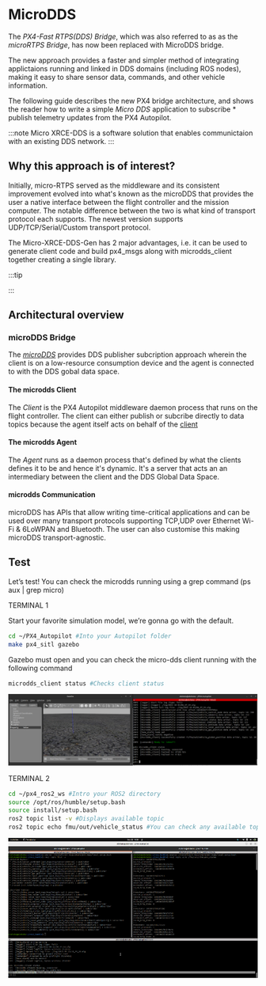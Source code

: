 # MicroDDS

The *PX4-Fast RTPS(DDS) Bridge*, which was also referred to as as the *microRTPS Bridge*, has now been replaced with MicroDDS bridge.

The new approach provides a faster and simpler method of integrating applictaions running and linked in DDS domains (including ROS nodes), making it easy to share sensor data, commands, and other vehicle information.

The following guide describes the new PX4 bridge architecture, and shows the reader how to write a simple *Micro DDS* application to subscribe * publish telemetry updates from the PX4 Autopilot.

:::note
Micro XRCE-DDS is a software solution that enables communictaion with an existing DDS network. 
:::

## Why this approach is of interest?

Initially, micro-RTPS served as the middleware and its consistent improvement evolved into what's known as the microDDS that provides the user a native interface between the flight controller and the mission computer. 
The notable difference between the two is what kind of transport protocol each supports. The newest version supports UDP/TCP/Serial/Custom transport protocol.  

The Micro-XRCE-DDS-Gen has 2 major advantages, i.e. it can be used to generate client code and build px4_msgs along with microdds_client together creating a single library.  

:::tip

:::

## Architectural overview

### microDDS Bridge

The [*microDDS*](https://micro-xrce-dds.docs.eprosima.com/en/stable/introduction.html) provides DDS publisher subcription approach wherein the client is on a low-resource consumption device and the agent is connected to with the DDS gobal data space.

#### The microdds Client
The *Client* is the PX4 Autopilot middleware daemon process that runs on the flight controller. The client can either publish or subcribe directly to data topics because the agent itself acts on behalf of the [client](https://micro-xrce-dds.docs.eprosima.com/en/stable/client.html)

#### The microdds Agent
The *Agent* runs as a daemon process that's defined by what the clients defines it to be and hence it's dynamic. It's a server that acts an an intermediary between the client and the DDS Global Data Space. 

#### microdds Communication
microDDS has APIs that allow writing time-critical applications and can be used over many transport protocols supporting TCP,UDP over Ethernet Wi-Fi & 6LoWPAN and Bluetooth. The user can also customise this making microDDS transport-agnostic.

## Test

Let’s test! 
You can check the microdds running using a grep command (ps aux | grep micro)

TERMINAL 1

Start your favorite simulation model, we’re gonna go with the default. 

```sh
cd ~/PX4_Autopilot #Into your Autopilot folder
make px4_sitl gazebo 
```
Gazebo must open and you can check the micro-dds client running with the following command

```sh
microdds_client status #Checks client status 
```
![Simulation](../../assets/middleware/microdds/simulation.png)

TERMINAL 2

```sh
cd ~/px4_ros2_ws #Intro your ROS2 directory 
source /opt/ros/humble/setup.bash
source install/setup.bash
ros2 topic list -v #Displays available topic 
ros2 topic echo fmu/out/vehicle_status #You can check any available topic
```
![ROS2 Topic](../../assets/middleware/microdds/topic.png)